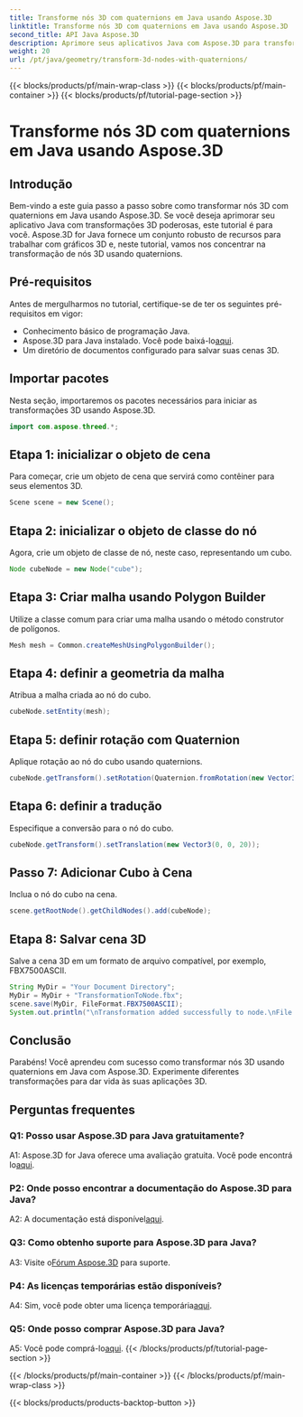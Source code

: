 ```yaml
---
title: Transforme nós 3D com quaternions em Java usando Aspose.3D
linktitle: Transforme nós 3D com quaternions em Java usando Aspose.3D
second_title: API Java Aspose.3D
description: Aprimore seus aplicativos Java com Aspose.3D para transformações 3D poderosas. Aprenda a transformar nós usando quatérnios neste guia passo a passo.
weight: 20
url: /pt/java/geometry/transform-3d-nodes-with-quaternions/
---
```


{{< blocks/products/pf/main-wrap-class >}}
{{< blocks/products/pf/main-container >}}
{{< blocks/products/pf/tutorial-page-section >}}

# Transforme nós 3D com quaternions em Java usando Aspose.3D

## Introdução

Bem-vindo a este guia passo a passo sobre como transformar nós 3D com quaternions em Java usando Aspose.3D. Se você deseja aprimorar seu aplicativo Java com transformações 3D poderosas, este tutorial é para você. Aspose.3D for Java fornece um conjunto robusto de recursos para trabalhar com gráficos 3D e, neste tutorial, vamos nos concentrar na transformação de nós 3D usando quaternions.

## Pré-requisitos

Antes de mergulharmos no tutorial, certifique-se de ter os seguintes pré-requisitos em vigor:

- Conhecimento básico de programação Java.
- Aspose.3D para Java instalado. Você pode baixá-lo[aqui](https://releases.aspose.com/3d/java/).
- Um diretório de documentos configurado para salvar suas cenas 3D.

## Importar pacotes

Nesta seção, importaremos os pacotes necessários para iniciar as transformações 3D usando Aspose.3D.

```java
import com.aspose.threed.*;
```

## Etapa 1: inicializar o objeto de cena

Para começar, crie um objeto de cena que servirá como contêiner para seus elementos 3D.

```java
Scene scene = new Scene();
```

## Etapa 2: inicializar o objeto de classe do nó

Agora, crie um objeto de classe de nó, neste caso, representando um cubo.

```java
Node cubeNode = new Node("cube");
```

## Etapa 3: Criar malha usando Polygon Builder

Utilize a classe comum para criar uma malha usando o método construtor de polígonos.

```java
Mesh mesh = Common.createMeshUsingPolygonBuilder();
```

## Etapa 4: definir a geometria da malha

Atribua a malha criada ao nó do cubo.

```java
cubeNode.setEntity(mesh);
```

## Etapa 5: definir rotação com Quaternion

Aplique rotação ao nó do cubo usando quaternions.

```java
cubeNode.getTransform().setRotation(Quaternion.fromRotation(new Vector3(0, 1, 0), new Vector3(0.3, 0.5, 0.1)));
```

## Etapa 6: definir a tradução

Especifique a conversão para o nó do cubo.

```java
cubeNode.getTransform().setTranslation(new Vector3(0, 0, 20));
```

## Passo 7: Adicionar Cubo à Cena

Inclua o nó do cubo na cena.

```java
scene.getRootNode().getChildNodes().add(cubeNode);
```

## Etapa 8: Salvar cena 3D

Salve a cena 3D em um formato de arquivo compatível, por exemplo, FBX7500ASCII.

```java
String MyDir = "Your Document Directory";
MyDir = MyDir + "TransformationToNode.fbx";
scene.save(MyDir, FileFormat.FBX7500ASCII);
System.out.println("\nTransformation added successfully to node.\nFile saved at " + MyDir);
```

## Conclusão

Parabéns! Você aprendeu com sucesso como transformar nós 3D usando quaternions em Java com Aspose.3D. Experimente diferentes transformações para dar vida às suas aplicações 3D.

## Perguntas frequentes

### Q1: Posso usar Aspose.3D para Java gratuitamente?

A1: Aspose.3D for Java oferece uma avaliação gratuita. Você pode encontrá lo[aqui](https://releases.aspose.com/).

### P2: Onde posso encontrar a documentação do Aspose.3D para Java?

 A2: A documentação está disponível[aqui](https://reference.aspose.com/3d/java/).

### Q3: Como obtenho suporte para Aspose.3D para Java?

 A3: Visite o[Fórum Aspose.3D](https://forum.aspose.com/c/3d/18) para suporte.

### P4: As licenças temporárias estão disponíveis?

 A4: Sim, você pode obter uma licença temporária[aqui](https://purchase.aspose.com/temporary-license/).

### Q5: Onde posso comprar Aspose.3D para Java?

 A5: Você pode comprá-lo[aqui](https://purchase.aspose.com/buy).
{{< /blocks/products/pf/tutorial-page-section >}}

{{< /blocks/products/pf/main-container >}}
{{< /blocks/products/pf/main-wrap-class >}}

{{< blocks/products/products-backtop-button >}}
